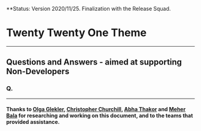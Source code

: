 **Status: Version 2020/11/25. Finalization with the Release Squad.

# Twenty Twenty One Theme

***

## Questions and Answers - aimed at supporting Non-Developers 

### Q.  


***

#### Thanks to [Olga Glekler](https://profiles.wordpress.org/oglekler/), [Christopher Churchill](https://profiles.wordpress.org/vimes1984/), [Abha Thakor](https://profiles.wordpress.org/webcommsat/) and [Meher Bala](https://profiles.wordpress.org/meher/) for researching and working on this document, and to the teams that provided assistance.



 
